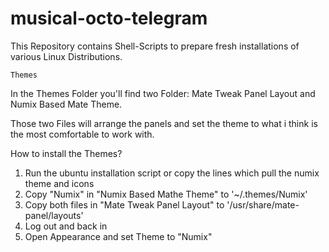 # musical-octo-telegram

This Repository contains Shell-Scripts to prepare fresh installations of various Linux Distributions.

```
Themes
```

In the Themes Folder you'll find two Folder: 
Mate Tweak Panel Layout 
and
Numix Based Mate Theme.

Those two Files will arrange the panels and set the theme to what i think is the most comfortable to work with.

How to install the Themes?

1) Run the ubuntu installation script or copy the lines which pull the numix theme and icons
2) Copy "Numix" in "Numix Based Mathe Theme" to '~/.themes/Numix'
3) Copy both files in "Mate Tweak Panel Layout" to '/usr/share/mate-panel/layouts'
4) Log out and back in
5) Open Appearance and set Theme to "Numix"

